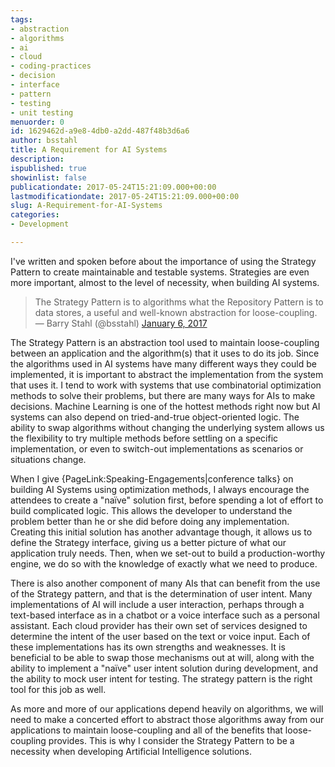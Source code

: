 ```yaml
---
tags:
- abstraction
- algorithms
- ai
- cloud
- coding-practices
- decision
- interface
- pattern
- testing
- unit testing
menuorder: 0
id: 1629462d-a9e8-4db0-a2dd-487f48b3d6a6
author: bsstahl
title: A Requirement for AI Systems
description: 
ispublished: true
showinlist: false
publicationdate: 2017-05-24T15:21:09.000+00:00
lastmodificationdate: 2017-05-24T15:21:09.000+00:00
slug: A-Requirement-for-AI-Systems
categories:
- Development

---
```

I've written and spoken before about the importance of using the Strategy Pattern to create maintainable and testable systems. Strategies are even more important, almost to the level of necessity, when building AI systems.


> The Strategy Pattern is to algorithms what the Repository Pattern is to data stores, a useful and well-known abstraction for loose-coupling.
>  — Barry Stahl (@bsstahl) [January 6, 2017](https://twitter.com/bsstahl/status/817398427529003008)

 
The Strategy Pattern is an abstraction tool used to maintain loose-coupling between an application and the algorithm(s) that it uses to do its job. Since the algorithms used in AI systems have many different ways they could be implemented, it is important to abstract the implementation from the system that uses it. I tend to work with systems that use combinatorial optimization methods to solve their problems, but there are many ways for AIs to make decisions. Machine Learning is one of the hottest methods right now but AI systems can also depend on tried-and-true object-oriented logic. The ability to swap algorithms without changing the underlying system allows us the flexibility to try multiple methods before settling on a specific implementation, or even to switch-out implementations as scenarios or situations change.

When I give {PageLink:Speaking-Engagements|conference talks} on building AI Systems using optimization methods, I always encourage the attendees to create a "naïve" solution first, before spending a lot of effort to build complicated logic. This allows the developer to understand the problem better than he or she did before doing any implementation. Creating this initial solution has another advantage though, it allows us to define the Strategy interface, giving us a better picture of what our application truly needs. Then, when we set-out to build a production-worthy engine, we do so with the knowledge of exactly what we need to produce.

There is also another component of many AIs that can benefit from the use of the Strategy pattern, and that is the determination of user intent. Many implementations of AI will include a user interaction, perhaps through a text-based interface as in a chatbot or a voice interface such as a personal assistant. Each cloud provider has their own set of services designed to determine the intent of the user based on the text or voice input. Each of these implementations has its own strengths and weaknesses. It is beneficial to be able to swap those mechanisms out at will, along with the ability to implement a "naïve" user intent solution during development, and the ability to mock user intent for testing. The strategy pattern is the right tool for this job as well.

As more and more of our applications depend heavily on algorithms, we will need to make a concerted effort to abstract those algorithms away from our applications to maintain loose-coupling and all of the benefits that loose-coupling provides. This is why I consider the Strategy Pattern to be a necessity when developing Artificial Intelligence solutions.